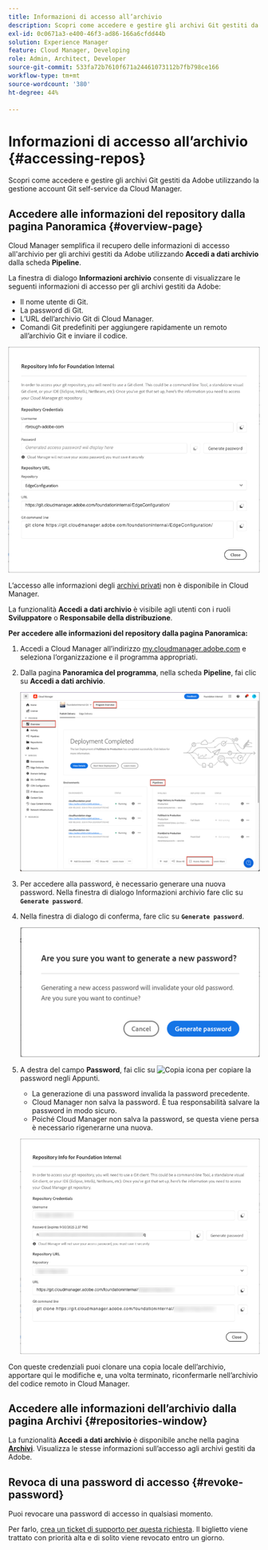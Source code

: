 ```yaml
---
title: Informazioni di accesso all’archivio
description: Scopri come accedere e gestire gli archivi Git gestiti da Adobe utilizzando la gestione account Git self-service da Cloud Manager.
exl-id: 0c0671a3-e400-46f3-ad86-166a6cfdd44b
solution: Experience Manager
feature: Cloud Manager, Developing
role: Admin, Architect, Developer
source-git-commit: 533fa72b7610f671a24461073112b7fb798ce166
workflow-type: tm+mt
source-wordcount: '380'
ht-degree: 44%

---
```



# Informazioni di accesso all’archivio {#accessing-repos}

Scopri come accedere e gestire gli archivi Git gestiti da Adobe utilizzando la gestione account Git self-service da Cloud Manager.

## Accedere alle informazioni del repository dalla pagina Panoramica {#overview-page}

Cloud Manager semplifica il recupero delle informazioni di accesso all&#39;archivio per gli archivi gestiti da Adobe utilizzando **Accedi a dati archivio** dalla scheda **Pipeline**.

La finestra di dialogo **Informazioni archivio** consente di visualizzare le seguenti informazioni di accesso per gli archivi gestiti da Adobe:

* Il nome utente di Git.
* La password di Git.
* L’URL dell’archivio Git di Cloud Manager.
* Comandi Git predefiniti per aggiungere rapidamente un remoto all’archivio Git e inviare il codice.

![Finestra dati archivio](assets/repository-info.png)

L’accesso alle informazioni degli [archivi privati](private-repositories.md) non è disponibile in Cloud Manager.

La funzionalità **Accedi a dati archivio** è visibile agli utenti con i ruoli **Sviluppatore** o **Responsabile della distribuzione**.

**Per accedere alle informazioni del repository dalla pagina Panoramica:**

1. Accedi a Cloud Manager all’indirizzo [my.cloudmanager.adobe.com](https://my.cloudmanager.adobe.com/) e seleziona l’organizzazione e il programma appropriati.

1. Dalla pagina **Panoramica del programma**, nella scheda **Pipeline**, fai clic su **Accedi a dati archivio**.

   ![Accedi a dati archivio sulla scheda delle pipeline](assets/pipelines-card.png)

1. Per accedere alla password, è necessario generare una nuova password. Nella finestra di dialogo Informazioni archivio fare clic su **`Generate password`**.

1. Nella finestra di dialogo di conferma, fare clic su **`Generate password`**.

   ![Conferma la generazione della password](assets/confirm-generated-password.png)

1. A destra del campo **Password**, fai clic su ![Copia icona](https://spectrum.adobe.com/static/icons/workflow_18/Smock_Copy_18_N.svg) per copiare la password negli Appunti.

   * La generazione di una password invalida la password precedente.
   * Cloud Manager non salva la password. È tua responsabilità salvare la password in modo sicuro.
   * Poiché Cloud Manager non salva la password, se questa viene persa è necessario rigenerarne una nuova.

   ![Copia password nella finestra di dialogo Informazioni archivio](/help/implementing/cloud-manager/managing-code/assets/repository-copy-password.png)

Con queste credenziali puoi clonare una copia locale dell’archivio, apportare qui le modifiche e, una volta terminato, riconfermarle nell’archivio del codice remoto in Cloud Manager.

## Accedere alle informazioni dell’archivio dalla pagina Archivi {#repositories-window}

La funzionalità **Accedi a dati archivio** è disponibile anche nella pagina [**Archivi**](managing-repositories.md). Visualizza le stesse informazioni sull’accesso agli archivi gestiti da Adobe.

## Revoca di una password di accesso {#revoke-password}

Puoi revocare una password di accesso in qualsiasi momento.

Per farlo, [crea un ticket di supporto per questa richiesta](https://experienceleague.adobe.com/?support-solution=Experience+Manager&amp;support-tab=home?lang=it#support). Il biglietto viene trattato con priorità alta e di solito viene revocato entro un giorno.
